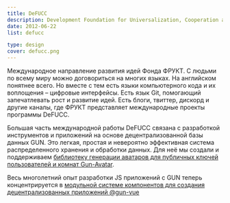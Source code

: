 ```yaml
---
title: DeFUCC
description: Development Foundation for Universalization, Cooperation and Creativity
date: 2012-06-22
list: defucc

type: design
cover: defucc.png
---
```


Международное направление развития идей Фонда ФРУКТ. С людьми по всему миру можно договориться на многих языках. На английском понятнее всего. Но вместе с тем есть языки компьютерного кода и их воплощения – цифровые интерфейсы. Есть язык Git, помогающий запечатлевать рост и развитие идей. Есть блоги, твиттер, дискорд и другие каналы, где ФРУКТ представляет международные проекты программы DeFUCC.

Большая часть международной работы DeFUCC связана с разработкой инструментов и приложений на основе децентрализованной базы данных GUN. Это легкая, простая и невероятно эффективная система распределенного хранения и обработки данных. Для неё мы создали и поддерживаем [библиотеку генерации аватаров для публичных ключей пользователей и комнат Gun-Avatar](./gun-avatar/index.md).

Весь многолетний опыт разработки JS приложений с GUN теперь концентрируется в [модульной системе компонентов для создания децентрализованных приложений @gun-vue](./gun-vue/index.md)
